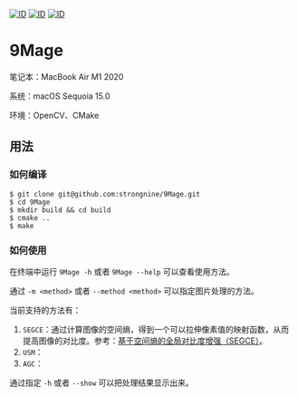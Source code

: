 [![ID](https://img.shields.io/badge/ID-strongnine-orange)](https://github.com/strongnine) [![ID](https://img.shields.io/badge/website-9Mage-orange)](https://strongnine.github.io/9Docs/dev/) [![ID](https://img.shields.io/badge/version-v0.0.4-orange)](https://strongnine.github.io/9Docs/dev/)

# 9Mage

笔记本：MacBook Air M1 2020

系统：macOS Sequoia 15.0

环境：OpenCV、CMake

## 用法

### 如何编译

```shell
$ git clone git@github.com:strongnine/9Mage.git
$ cd 9Mage
$ mkdir build && cd build
$ cmake ..
$ make
```

### 如何使用

在终端中运行 `9Mage -h` 或者 `9Mage --help` 可以查看使用方法。

通过 `-m <method>` 或者 `--method <method>` 可以指定图片处理的方法。

当前支持的方法有：

1. `SEGCE`：通过计算图像的空间熵，得到一个可以拉伸像素值的映射函数，从而提高图像的对比度。参考：[基于空间熵的全局对比度增强（SEGCE）](https://strongnine.github.io/9Docs/dev/CV/contrast/#%E5%9F%BA%E4%BA%8E%E7%A9%BA%E9%97%B4%E7%86%B5%E7%9A%84%E5%85%A8%E5%B1%80%E5%AF%B9%E6%AF%94%E5%BA%A6%E5%A2%9E%E5%BC%BA%EF%BC%88SEGCE%EF%BC%89)。
2. `USM`：
3. `AGC`：

通过指定 `-h` 或者 `--show` 可以把处理结果显示出来。
